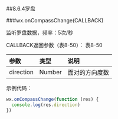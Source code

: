 ##8.6.4罗盘

###wx.onCompassChange(CALLBACK)

监听罗盘数据，频率：5次/秒

CALLBACK返回参数（表8-50）：
表8-50

|参数	|类型	|说明|
| :--- | :--- | :--- |
|direction	|Number|	面对的方向度数|

示例代码：
```js
wx.onCompassChange(function (res) {
  console.log(res.direction)
})
```
